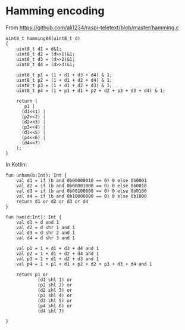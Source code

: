 # Hamming encoding

From https://github.com/ali1234/raspi-teletext/blob/master/hamming.c

    uint8_t hamming84(uint8_t d)
    {
        uint8_t d1 = d&1;
        uint8_t d2 = (d>>1)&1;
        uint8_t d3 = (d>>2)&1;
        uint8_t d4 = (d>>3)&1;
    
        uint8_t p1 = (1 + d1 + d3 + d4) & 1;
        uint8_t p2 = (1 + d1 + d2 + d4) & 1;
        uint8_t p3 = (1 + d1 + d2 + d3) & 1;
        uint8_t p4 = (1 + p1 + d1 + p2 + d2 + p3 + d3 + d4) & 1;
    
        return (
           p1 |
          (d1<<1) |
          (p2<<2) |
          (d2<<3) |
          (p3<<4) |
          (d3<<5) |
          (p4<<6) |
          (d4<<7)
        );
    }

In Kotlin:

    fun unham(b:Int): Int {
        val d1 = if (b and 0b00000010 == 0) 0 else 0b0001
        val d2 = if (b and 0b00001000 == 0) 0 else 0b0010
        val d3 = if (b and 0b00100000 == 0) 0 else 0b0100
        val d4 = if (b and 0b10000000 == 0) 0 else 0b1000
        return d1 or d2 or d3 or d4
    }
    
    fun ham(d:Int): Int {
        val d1 = d and 1
        val d2 = d shr 1 and 1
        val d3 = d shr 2 and 1
        val d4 = d shr 3 and 1
    
        val p1 = 1 + d1 + d3 + d4 and 1
        val p2 = 1 + d1 + d2 + d4 and 1
        val p3 = 1 + d1 + d2 + d3 and 1
        val p4 = 1 + p1 + d1 + p2 + d2 + p3 + d3 + d4 and 1
    
        return p1 or
                (d1 shl 1) or
                (p2 shl 2) or
                (d2 shl 3) or
                (p3 shl 4) or
                (d3 shl 5) or
                (p4 shl 6) or
                (d4 shl 7)
    
    }

